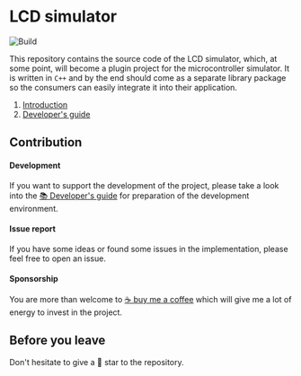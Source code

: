 ﻿# LCD simulator

![Build](https://github.com/arsdever/lcd/actions/workflows/build.yml/badge.svg)

This repository contains the source code of the LCD simulator, which, at some
point, will become a plugin project for the microcontroller simulator. It
is written in `C++` and by the end should come as a separate library package
so the consumers can easily integrate it into their application.

1. [Introduction](docs/intro.md)
2. [Developer's guide](docs/developer.md)

## Contribution

#### Development
If you want to support the development of the project, please take a look into
the [📚 Developer's guide](docs/developer.md) for preparation of the
development environment.

#### Issue report
If you have some ideas or found some issues in the implementation, please feel
free to open an issue.

#### Sponsorship
You are more than welcome to [☕ buy me a coffee](https://www.buymeacoffee.com/arsdever)
which will give me a lot of energy to invest in the project.

## Before you leave
Don't hesitate to give a 🌟 star to the repository.